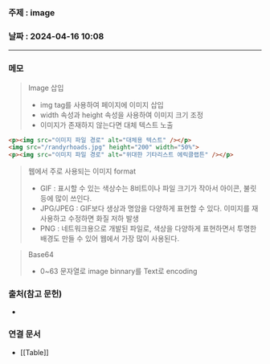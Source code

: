 ### 주제 : image

### 날짜 : 2024-04-16 10:08
----
### 메모
> Image 삽입
> 	- img tag를 사용하여 페이지에 이미지 삽입
> 	- width 속성과 height 속성을 사용하여 이미지 크기 조정
> 	- 이미지가 존재하지 않는다면 대체 텍스트 노출
```html
<p><img src="이미지 파일 경로" alt="대체용 텍스트" /></p>
<img src="/randyrhoads.jpg" height="200" width="50%">
<p><img src="이미지 파일 경로" alt="위대한 기타리스트 에릭클랩튼" /></p>
```

> 웹에서 주로 사용되는 이미지 format
> 	- GIF : 표시할 수 있는 색상수는 8비트이나 파일 크기가 작아서 아이콘, 불릿등에 많이 쓰인다.
> 	- JPG/JPEG : GIF보다 생상과 명암을 다양하게 표현할 수 있다. 이미지를 재사용하고 수정하면 화질 저하 발생
> 	- PNG : 네트워크용으로 개발된 파일로, 색상을 다양하게 표현하면서 투명한 배경도 만들 수 있어 웹에서 가장 많이 사용된다.

> Base64
> 	- 0~63 문자열로 image binnary를 Text로 encoding
### 출처(참고 문헌)
-

### 연결 문서
- [[Table]]
